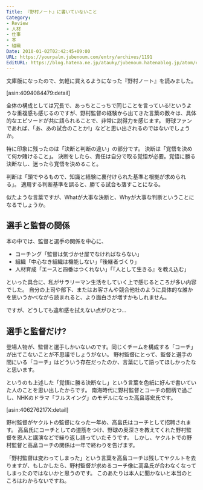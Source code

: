 ```yaml
---
Title: 『野村ノート』に書いていないこと
Category:
- Review
- 人材
- 仕事
- 本
- 組織
Date: 2010-01-02T02:42:45+09:00
URL: https://yourpalm.jubenoum.com/entry/archives/1191
EditURL: https://blog.hatena.ne.jp/atauky/jubenoum.hatenablog.jp/atom/entry/6653458415120892026
---
```


文庫版になったので、気軽に買えるようになった『野村ノート』を読みました。


[asin:4094084479:detail]



全体の構成としては冗長で、あっちとこっちで同じことを言っている!というような重複感も感じるのですが、野村監督の経験から出てきた言葉の数々は、具体的なエピソードが共に語られることで、非常に説得力を感じます。
野球ファンであれば、「あ、あの試合のことか!」などと思い出されるのではないでしょうか。

特に印象に残ったのは「決断と判断の違い」の部分です。
決断は「覚悟を決めて何か賭けること」。
決断をしたら、責任は自分で取る覚悟が必要。覚悟に勝る決断なし、迷ったら覚悟を決めること。

判断は「頭でやるもので、知識と経験に裏付けられた基準と根拠が求められる」。
適用する判断基準を誤ると、勝てる試合も落すことになる。

似たような言葉ですが、Whatが大事な決断と、Whyが大事な判断ということになるでしょうか。

<h2>選手と監督の関係</h2>

本の中では、監督と選手の関係を中心に、
<ul>
	<li>コーチング「監督は気づかせ屋でなければならない」</li>
	<li>組織「中心なき組織は機能しない」「後継者づくり」</li>
	<li>人材育成「エースと四番はつくれない」「『人として生きる』を教え込む」</li>
</ul>
といった具合に、私がサラリーマン生活をしていく上で感じるところが多い内容でした。
自分の上司や部下、またはお客さんや競合他社のように具体的な誰かを思いうかべながら読まれると、より面白さが増すかもしれません。

ですが、どうしても違和感を拭えない点がひとつ…

<h2>選手と監督だけ?</h2>
登場人物が、監督と選手しかいないのです。同じくチームを構成する「コーチ」が出てこないことが不思議でしょうがない。
野村監督にとって、監督と選手の間にいる「コーチ」はどういう存在だったのか、言葉にして語ってほしかったなと思います。

というのも上述した「覚悟に勝る決断なし」という言葉を色紙に好んで書いていた人のことを思い出したからです。
南海時代に野村監督とコーチの間柄で過ごし、NHKのドラマ「フルスイング」のモデルになった高畠導宏氏です。

[asin:406276217X:detail]



野村監督がヤクルトの監督になった一年め、高畠氏はコーチとして招聘されます。
高畠氏にコーチとしての道筋をつけ、野球の奥深さを教えてくれた野村監督を恩人と講演などで繰り返し語っていたそうです。
しかし、ヤクルトでの野村監督と高畠コーチの関係は一年で終わりを告げます。

「野村監督は変わってしまった」という言葉を高畠コーチは残してヤクルトを去りますが、もしかしたら、野村監督が求めるコーチ像に高畠氏が合わなくなってしまったのではないかと思うのです。
このあたりは本人に聞かないと本当のところはわからないですね。

